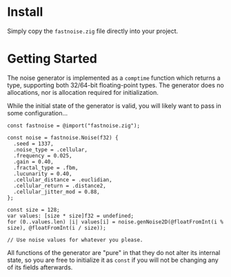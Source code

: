 # Install

Simply copy the `fastnoise.zig` file directly into your project.

# Getting Started

The noise generator is implemented as a `comptime` function which returns a type, supporting both 32/64-bit floating-point types.
The generator does no allocations, nor is allocation required for initialization. 

While the initial state of the generator is valid, you will likely want to pass in some configuration...
```zig
const fastnoise = @import("fastnoise.zig");

const noise = fastnoise.Noise(f32) {
  .seed = 1337,
  .noise_type = .cellular,
  .frequency = 0.025,
  .gain = 0.40,
  .fractal_type = .fbm,
  .lucunarity = 0.40,
  .cellular_distance = .euclidian,
  .cellular_return = .distance2,
  .cellular_jitter_mod = 0.88,
};

const size = 128;
var values: [size * size]f32 = undefined;
for (0..values.len) |i| values[i] = noise.genNoise2D(@floatFromInt(i % size), @floatFromInt(i / size));

// Use noise values for whatever you please.
```

All functions of the generator are "pure" in that they do not alter its internal state, so you are free to initialize it as `const` if you will not be changing any of its fields afterwards.
